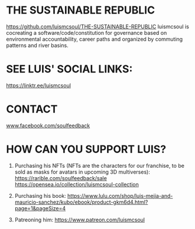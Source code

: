 # THE SUSTAINABLE REPUBLIC 
https://github.com/luismcsoul/THE-SUSTAINABLE-REPUBLIC
luismcsoul is cocreating a software/code/constitution for governance based on environmental accountability, career paths and organized by commuting patterns and river basins. 

# SEE LUIS' SOCIAL LINKS:
https://linktr.ee/luismcsoul


# CONTACT
www.facebook.com/soulfeedback


# HOW CAN YOU SUPPORT LUIS?

1. Purchasing his NFTs (NFTs are the characters for our franchise, to be sold as masks for avatars in upcoming 3D multiverses): 
https://rarible.com/soulfeedback/sale 
https://opensea.io/collection/luismcsoul-collection

2. Purchasing his book: 
https://www.lulu.com/shop/luis-mejia-and-mauricio-sanchez/kubo/ebook/product-gkm6d4.html?page=1&pageSize=4

3. Patreoning him: 
https://www.patreon.com/luismcsoul
